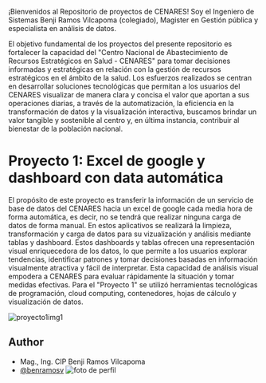 ¡Bienvenidos al Repositorio de proyectos de CENARES!
Soy el Ingeniero de Sistemas Benji Ramos Vilcapoma (colegiado), Magister en Gestión pública y especialista en análisis de datos.

El objetivo fundamental de los proyectos del presente repositorio es fortalecer la capacidad del "Centro Nacional de Abastecimiento de Recursos Estratégicos en Salud - CENARES" para tomar decisiones informadas y estratégicas en relación con la gestión de recursos estratégicos en el ámbito de la salud. Los esfuerzos realizados se centran en desarrollar soluciones tecnológicas que permitan a los usuarios del CENARES visualizar de manera clara y concisa el valor que aportan a sus operaciones diarias, a través de la automatización, la eficiencia en la transformación de datos y la visualización interactiva, buscamos brindar un valor tangible y sostenible al centro y, en última instancia, contribuir al bienestar de la población nacional.

# Proyecto 1: Excel de google y dashboard con data automática

El propósito de este proyecto es transferir la información de un servicio de base de datos del CENARES hacia un excel de google cada media hora de forma automática, es decir, no se tendrá que realizar ninguna carga de datos de forma manual. En estos aplicativos se realizará la limpieza, transformación y carga de datos para su vizualización y análisis mediante tablas y dashboard. Estos dashboards y tablas ofrecen una representación visual enriquecedora de los datos, lo que permite a los usuarios explorar tendencias, identificar patrones y tomar decisiones basadas en información visualmente atractiva y fácil de interpretar. Esta capacidad de análisis visual empodera a CENARES para evaluar rápidamente la situación y tomar medidas efectivas.
Para el "Proyecto 1" se utilizó herramientas tecnológicas de programación, cloud computing, contenedores, hojas de cálculo y visualización de datos.

![proyecto1img1](https://i.postimg.cc/YqGCZrjs/Capturass.jpg)

## Author
- Mag., Ing. CIP Benji Ramos Vilcapoma
- [@benramosv](https://www.github.com/benramosv)
![foto de perfil](https://i.postimg.cc/7hyrRkRp/Imagen-de-Whats-App-2023-08-27-a-las-23-38-27.jpg)






